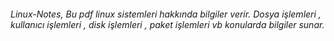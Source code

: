 ###### Linux-Notes, Bu pdf linux sistemleri hakkında bilgiler verir. Dosya işlemleri , kullanıcı işlemleri , disk işlemleri , paket işlemleri vb konularda bilgiler sunar. 

